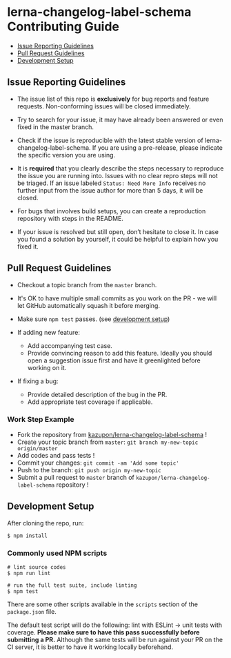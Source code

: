 # lerna-changelog-label-schema Contributing Guide

- [Issue Reporting Guidelines](#issue-reporting-guidelines)
- [Pull Request Guidelines](#pull-request-guidelines)
- [Development Setup](#development-setup)

## Issue Reporting Guidelines

- The issue list of this repo is **exclusively** for bug reports and feature requests. Non-conforming issues will be closed immediately.

- Try to search for your issue, it may have already been answered or even fixed in the master branch.

- Check if the issue is reproducible with the latest stable version of lerna-changelog-label-schema. If you are using a pre-release, please indicate the specific version you are using.

- It is **required** that you clearly describe the steps necessary to reproduce the issue you are running into. Issues with no clear repro steps will not be triaged. If an issue labeled `Status: Need More Info` receives no further input from the issue author for more than 5 days, it will be closed.

- For bugs that involves build setups, you can create a reproduction repository with steps in the README.

- If your issue is resolved but still open, don’t hesitate to close it. In case you found a solution by yourself, it could be helpful to explain how you fixed it.

## Pull Request Guidelines

- Checkout a topic branch from the `master` branch.

- It's OK to have multiple small commits as you work on the PR - we will let GitHub automatically squash it before merging.

- Make sure `npm test` passes. (see [development setup](#development-setup))

- If adding new feature:
  - Add accompanying test case.
  - Provide convincing reason to add this feature. Ideally you should open a suggestion issue first and have it greenlighted before working on it.

- If fixing a bug:
  - Provide detailed description of the bug in the PR.
  - Add appropriate test coverage if applicable.

### Work Step Example
- Fork the repository from [kazupon/lerna-changelog-label-schema](https://github.com/kazupon/lerna-changelog-label-schema) !
- Create your topic branch from `master`: `git branch my-new-topic origin/master`
- Add codes and pass tests !
- Commit your changes: `git commit -am 'Add some topic'`
- Push to the branch: `git push origin my-new-topic`
- Submit a pull request to `master` branch of `kazupon/lerna-changelog-label-schema` repository !

## Development Setup

After cloning the repo, run:

    $ npm install

### Commonly used NPM scripts

    # lint source codes
    $ npm run lint

    # run the full test suite, include linting
    $ npm test

There are some other scripts available in the `scripts` section of the `package.json` file.

The default test script will do the following: lint with ESLint -> unit tests with coverage. **Please make sure to have this pass successfully before submitting a PR.** Although the same tests will be run against your PR on the CI server, it is better to have it working locally beforehand.

